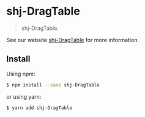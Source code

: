 # shj-DragTable

> shj-DragTable.

See our website [shj-DragTable](https://umijs.org/plugins/DragTable) for more information.

## Install

Using npm:

```bash
$ npm install --save shj-DragTable
```

or using yarn:

```bash
$ yarn add shj-DragTable
```
